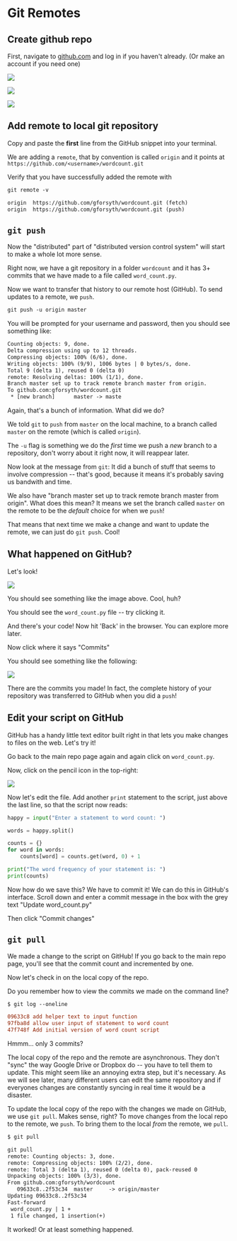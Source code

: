 # Git Remotes

## Create github repo 

First, navigate to [github.com](https://github.com) and log in if you haven't
already. (Or make an account if you need one)

![](./gh_images/create_repo.gif)

![](./gh_images/create_repo.png)

![](./gh_images/setup_help.png)

## Add remote to local git repository

Copy and paste the __first__ line from the GitHub snippet into your terminal. 

We are adding a `remote`, that by convention is called `origin` and it points at
`https://github.com/<username>/wordcount.git`

Verify that you have successfully added the remote with

```diff
git remote -v
```
```diff
origin	https://github.com/gforsyth/wordcount.git (fetch)
origin	https://github.com/gforsyth/wordcount.git (push)
```

## `git push`

Now the "distributed" part of "distributed version control system" will start to
make a whole lot more sense. 

Right now, we have a git repository in a folder `wordcount` and it has 3+
commits that we have made to a file called `word_count.py`.

Now we want to transfer that history to our remote host (GitHub). To send
updates to a remote, we `push`.

```diff
git push -u origin master
```

You will be prompted for your username and password, then you should see
something like:

```diff
Counting objects: 9, done.
Delta compression using up to 12 threads.
Compressing objects: 100% (6/6), done.
Writing objects: 100% (9/9), 1006 bytes | 0 bytes/s, done.
Total 9 (delta 1), reused 0 (delta 0)
remote: Resolving deltas: 100% (1/1), done.
Branch master set up to track remote branch master from origin.
To github.com:gforsyth/wordcount.git
 * [new branch]      master -> maste
```

Again, that's a bunch of information.  What did we do?

We told `git` to `push` from `master` on the local machine, to a branch called
`master` on the remote (which is called `origin`).

The `-u` flag is something we do the _first_ time we push a _new_ branch to a
repository, don't worry about it right now, it will reappear later.

Now look at the message from `git`: It did a bunch of stuff that seems to
involve compression -- that's good, because it means it's probably saving us
bandwith and time. 

We also have "branch master set up to track remote branch master from origin".
What does this mean? It means we set the branch called `master` on the remote to
be the _default_ choice for when we `push`! 

That means that next time we make a change and want to update the remote, we can
just do `git push`. Cool!

## What happened on GitHub?

Let's look!

![](./gh_pages/gh_push_frontpage.png)

You should see something like the image above.  Cool, huh?

You should see the `word_count.py` file -- try clicking it.

And there's your code! Now hit 'Back' in the browser. You can explore more
later.

Now click where it says "Commits"

You should see something like the following:

![](./gh_pages/gh_push_commits.png)

There are the commits you made! In fact, the complete history of your repository
was transferred to GitHub when you did a `push`! 

## Edit your script on GitHub

GitHub has a handy little text editor built right in that lets you make changes
to files on the web. Let's try it!

Go back to the main repo page again and again click on `word_count.py`.

Now, click on the pencil icon in the top-right:

![](./gh_pages/gh_edit.png)

Now let's edit the file. Add another `print` statement to the script, just above
the last line, so that the script now reads:

```python
happy = input("Enter a statement to word count: ")

words = happy.split()

counts = {}
for word in words:
    counts[word] = counts.get(word, 0) + 1

print("The word frequency of your statement is: ")
print(counts)
```

Now how do we save this? We have to commit it! We can do this in GitHub's
interface. Scroll down and enter a commit message in the box with the grey text
"Update word_count.py" 

Then click "Commit changes"

## `git pull`

We made a change to the script on GitHub! If you go back to the main repo page,
you'll see that the commit count and incremented by one. 

Now let's check in on the local copy of the repo.

Do you remember how to view the commits we made on the command line?

```diff
$ git log --oneline
```
```diff
09633c8 add helper text to input function
97fba8d allow user input of statement to word count
47f748f Add initial version of word count script
```

Hmmm... only 3 commits? 

The local copy of the repo and the remote are asynchronous. They don't "sync"
the way Google Drive or Dropbox do -- you have to tell them to update. This
might seem like an annoying extra step, but it's necessary. As we will see
later, many different users can edit the same repository and if everyones
changes are constantly syncing in real time it would be a disaster.

To update the local copy of the repo with the changes we made on GitHub, we use
`git pull`. Makes sense, right? To move changes from the local repo to the
remote, we `push`. To bring them to the local _from_ the remote, we `pull`. 

```diff
$ git pull
```
```diff
git pull
remote: Counting objects: 3, done.
remote: Compressing objects: 100% (2/2), done.
remote: Total 3 (delta 1), reused 0 (delta 0), pack-reused 0
Unpacking objects: 100% (3/3), done.
From github.com:gforsyth/wordcount
   09633c8..2f53c34  master     -> origin/master
Updating 09633c8..2f53c34
Fast-forward
 word_count.py | 1 +
 1 file changed, 1 insertion(+)
```

It worked! Or at least something happened. 

